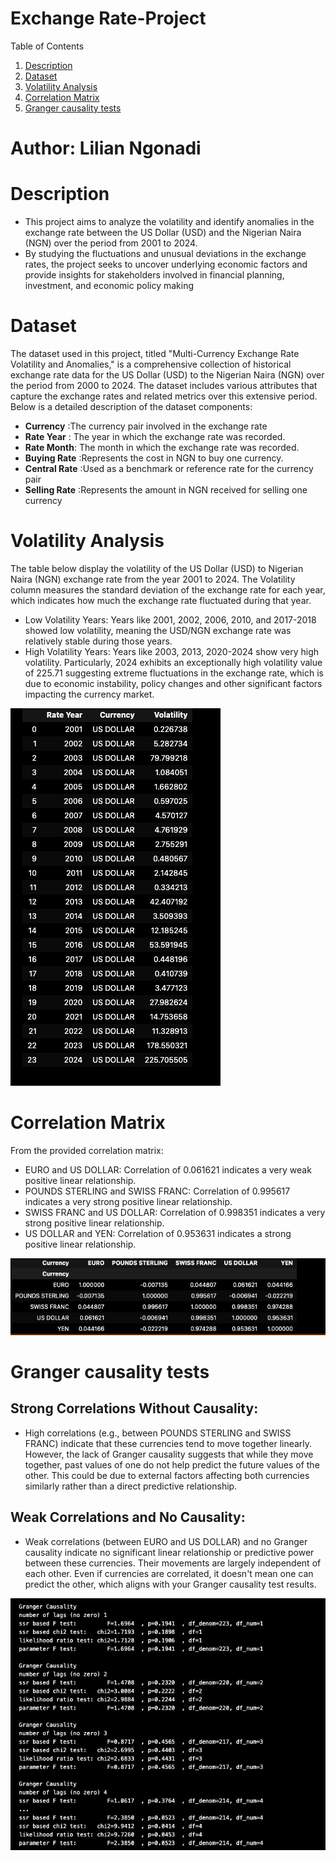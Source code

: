 # Exchange Rate-Project
<!-- About The Project -->

<a name="readme-top"></a>

<!-- TABLE OF CONTENTS -->


<summary>Table of Contents</summary>
<ol>
  <li><a href="#description">Description</a></li>
  <li><a href="#dataset">Dataset</a></li>
     <li><a href="#volatility-analysis">Volatility Analysis</a></li>
      <li><a href="#correlation-matrix">Correlation Matrix</a></li>
      <li><a href="#granger-causality-tests">Granger causality tests</a></li>
  </li>
  </li>
</ol>


# Author: Lilian Ngonadi

# Description

- This project aims to analyze the volatility and identify anomalies in the exchange rate between the US Dollar (USD) and the Nigerian Naira (NGN) over the period from 2001 to 2024. 
- By studying the fluctuations and unusual deviations in the exchange rates, the project seeks to uncover underlying economic factors and provide insights for stakeholders involved in financial planning, investment, and economic policy making

# Dataset

The dataset used in this project, titled "Multi-Currency Exchange Rate Volatility and Anomalies," is a comprehensive collection of historical exchange rate data for the US Dollar (USD) to the Nigerian Naira (NGN) over the period from 2000 to 2024. The dataset includes various attributes that capture the exchange rates and related metrics over this extensive period. Below is a detailed description of the dataset components:

- **Currency** :The currency pair involved in the exchange rate
- **Rate Year** : The year in which the exchange rate was recorded.
- **Rate Month**: The month in which the exchange rate was recorded.
- **Buying Rate** :Represents the cost in NGN to buy one currency.
- **Central Rate** :Used as a benchmark or reference rate for the currency pair
- **Selling Rate** :Represents the amount in NGN received for selling one currency

# Volatility Analysis

The table  below display the volatility of the US Dollar (USD) to Nigerian Naira (NGN) exchange rate from the year 2001 to 2024. The Volatility column measures the standard deviation of the exchange rate for each year, which indicates how much the exchange rate fluctuated during that year.

- Low Volatility Years: Years like 2001, 2002, 2006, 2010, and 2017-2018 showed low volatility, meaning the USD/NGN exchange rate was relatively stable during those years.
- High Volatility Years: Years like 2003, 2013, 2020-2024 show very high volatility. Particularly, 2024 exhibits an exceptionally high volatility value of 225.71 suggesting extreme fluctuations in the exchange rate, which is due to economic instability, policy changes and other significant factors impacting the currency market.

![ Volatility](volatility.png "Volatility")

# Correlation Matrix

From the provided correlation matrix:
- EURO and US DOLLAR: Correlation of 0.061621 indicates a very weak positive linear relationship.
- POUNDS STERLING and SWISS FRANC: Correlation of 0.995617 indicates a very strong positive linear relationship.
- SWISS FRANC and US DOLLAR: Correlation of 0.998351 indicates a very strong positive linear relationship.
- US DOLLAR and YEN: Correlation of 0.953631 indicates a strong positive linear relationship.

![ Correlation](correlation.png "Correlation")

# Granger causality tests
## Strong Correlations Without Causality:

- High correlations (e.g., between POUNDS STERLING and SWISS FRANC) indicate that these currencies tend to move together linearly. However, the lack of Granger causality suggests that while they move together, past values of one do not help predict the future values of the other. This could be due to external factors affecting both currencies similarly rather than a direct predictive relationship.
## Weak Correlations and No Causality:
- Weak correlations (between EURO and US DOLLAR) and no Granger causality indicate no significant linear relationship or predictive power between these currencies. Their movements are largely independent of each other.
Even if currencies are correlated, it doesn't mean one can predict the other, which aligns with your Granger causality test results.

![ Granger](granger.png "Granger")



